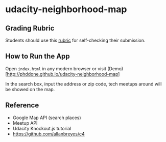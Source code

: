 udacity-neighborhood-map
===============================

## Grading Rubric
Students should use this [rubric](https://www.udacity.com/course/viewer#!/c-nd001/l-2711658591/m-2684328537) for self-checking their submission.

## How to Run the App
Open `index.html` in any modern browser or visit (Demo)[http://phddone.github.io/udacity-neighborhood-map]

In the search box, input the address or zip code, tech meetups around will be showed on the map.

## Reference
 - Google Map API (search places)
 - Meetup API
 - Udacity Knockout.js tutorial
 - https://github.com/allanbreyes/c4